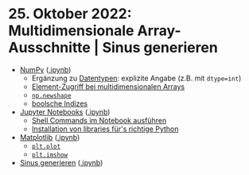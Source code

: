 # 25. Oktober 2022: Multidimensionale Array-Ausschnitte | Sinus generieren

- [NumPy](/topics/numpy.md) ([.ipynb](/topics/numpy.ipynb))
	- Ergänzung zu [Datentypen](/topics/numpy.md#Datentypen): explizite Angabe (z.B. mit `dtype=int`)
	- [Element-Zugriff bei multidimensionalen Arrays](/topics/numpy.md#Element-Zugriff%20bei%20multidimensionalen%20Arrays)
	- [`np.newshape`](/topics/numpy.md#`np.newshape`)
	- [boolsche Indizes](/topics/numpy.md#egal%20wie%20viele%20Dimensionen:%20boolsche%20Indizes)
- [Jupyter Notebooks](/topics/jupyter_notebooks.md) ([.ipynb](/topics/jupyter_notebooks.ipynb))
	- [Shell Commands im Notebook ausführen](/topics/jupyter_notebooks.md#Shell%20Commands%20im%20Notebook%20ausführen)
	- [Installation von libraries für's richtige Python](/topics/jupyter_notebooks.md#Installation%20von%20libraries%20für's%20richtige%20Python)
- [Matplotlib](/topics/matplotlib.md) ([.ipynb](/topics/matplotlib.ipynb))
	- [`plt.plot`](/topics/matplotlib.md#`plot`)
	- [`plt.imshow`](/topics/matplotlib.md#`imshow`)
- [Sinus generieren](/topics/generate_sine_wave.md) ([.ipynb](/topics/generate_sine_wave.ipynb))